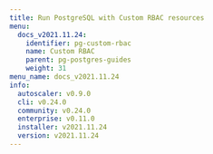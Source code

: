 ```yaml
---
title: Run PostgreSQL with Custom RBAC resources
menu:
  docs_v2021.11.24:
    identifier: pg-custom-rbac
    name: Custom RBAC
    parent: pg-postgres-guides
    weight: 31
menu_name: docs_v2021.11.24
info:
  autoscaler: v0.9.0
  cli: v0.24.0
  community: v0.24.0
  enterprise: v0.11.0
  installer: v2021.11.24
  version: v2021.11.24
---
```


